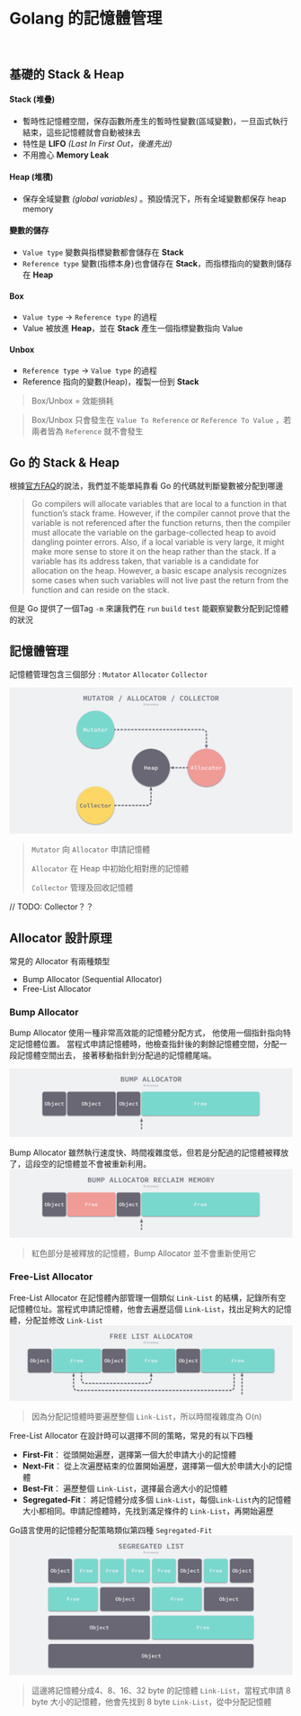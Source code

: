 # Golang 的記憶體管理

<br>

## 基礎的 Stack & Heap 
#### Stack (堆疊)
- 暫時性記憶體空間，保存函數所產生的暫時性變數(區域變數)，一旦函式執行結束，這些記憶體就會自動被抹去
- 特性是 **LIFO** *(Last In First Out，後進先出)*
- 不用擔心 **Memory Leak**

#### Heap (堆積)
- 保存全域變數 *(global variables)* 。預設情況下，所有全域變數都保存 heap memory

#### 變數的儲存
- `Value type` 變數與指標變數都會儲存在 **Stack**
- `Reference type` 變數(指標本身)也會儲存在 **Stack**，而指標指向的變數則儲存在 **Heap**

#### Box
- `Value type` -> `Reference type` 的過程
- Value 被放進 **Heap**，並在 **Stack** 產生一個指標變數指向 Value

#### Unbox
- `Reference type` -> `Value type` 的過程
- Reference 指向的變數(Heap)，複製一份到 **Stack** 
> Box/Unbox = 效能損耗

> Box/Unbox 只會發生在 `Value To Reference` or `Reference To Value`
，若兩者皆為 `Reference` 就不會發生


## Go 的 Stack & Heap
根據[官方FAQ](https://golang.org/doc/faq#stack_or_heap)的說法，我們並不能單純靠看 Go 的代碼就判斷變數被分配到哪邊
> Go compilers will allocate variables that are local to a function in that function’s stack frame. However, if the compiler cannot prove that the variable is not referenced after the function returns, then the compiler must allocate the variable on the garbage-collected heap to avoid dangling pointer errors. Also, if a local variable is very large, it might make more sense to store it on the heap rather than the stack.
If a variable has its address taken, that variable is a candidate for allocation on the heap. However, a basic escape analysis recognizes some cases when such variables will not live past the return from the function and can reside on the stack.

但是 Go 提供了一個Tag  `-m` 來讓我們在 `run` `build` `test` 能觀察變數分配到記憶體的狀況


## 記憶體管理

記憶體管理包含三個部分 : `Mutator` `Allocator` `Collector`

![Image](./asset/go-memory/1.png)

> `Mutator` 向 `Allocator` 申請記憶體
>
> `Allocator` 在 Heap 中初始化相對應的記憶體
>
> `Collector` 管理及回收記憶體

// TODO: Collector？？

## Allocator 設計原理

常見的 Allocator 有兩種類型
- Bump Allocator (Sequential Allocator)
- Free-List Allocator

### Bump Allocator
Bump Allocator 使用一種非常高效能的記憶體分配方式，
他使用一個指針指向特定記憶體位置。
當程式申請記憶體時，他檢查指針後的剩餘記憶體空間，分配一段記憶體空間出去，
接著移動指針到分配過的記憶體尾端。

![Image](./asset/go-memory/2.png)

Bump Allocator 雖然執行速度快、時間複雜度低，但若是分配過的記憶體被釋放了，這段空的記憶體並不會被重新利用。
![Image](./asset/go-memory/3.png)
> 紅色部分是被釋放的記憶體，Bump Allocator 並不會重新使用它

### Free-List Allocator
Free-List Allocator 在記憶體內部管理一個類似 `Link-List` 的結構，記錄所有空記憶體位址。當程式申請記憶體，他會去遍歷這個 `Link-List`，找出足夠大的記憶體，分配並修改 `Link-List`
![Image](./asset/go-memory/4.png)
> 因為分配記憶體時要遍歷整個 `Link-List`，所以時間複雜度為 O(n)

Free-List Allocator 在設計時可以選擇不同的策略，常見的有以下四種
- **First-Fit**：
從頭開始遍歷，選擇第一個大於申請大小的記憶體
- **Next-Fit**：
從上次遍歷結束的位置開始遍歷，選擇第一個大於申請大小的記憶體
- **Best-Fit**：
遍歷整個 `Link-List`，選擇最合適大小的記憶體
- **Segregated-Fit**：
將記憶體分成多個 `Link-List`，每個`Link-List`內的記憶體大小都相同。申請記憶體時，先找到滿足條件的 `Link-List`，再開始遍歷

Go語言使用的記憶體分配策略類似第四種 `Segregated-Fit`
![Image](./asset/go-memory/5.png)

> 這邊將記憶體分成4、8、16、32 byte 的記憶體 `Link-List`，當程式申請 8 byte 大小的記憶體，他會先找到 8 byte `Link-List`，從中分配記憶體